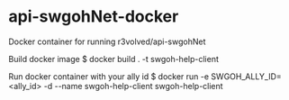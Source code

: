 # api-swgohNet-docker

Docker container for running r3volved/api-swgohNet

Build docker image
$ docker build . -t swgoh-help-client

Run docker container with your ally id
$ docker run -e SWGOH_ALLY_ID=<ally_id> -d --name swgoh-help-client swgoh-help-client
